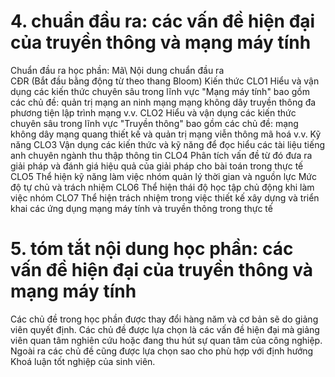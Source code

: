 # 4. chuẩn đầu ra: các vấn đề hiện đại của truyền thông và mạng máy tính
Chuẩn đầu ra học phần: Mã\ Nội dung chuẩn đầu ra\
CĐR (Bắt đầu bằng động từ theo thang Bloom) Kiến thức
CLO1 Hiểu và vận dụng các kiến thức chuyên sâu trong lĩnh vực "Mạng máy tính" bao gồm các chủ đề: quản trị mạng an ninh mạng mạng không dây truyền thông đa phương tiện lập trình mạng v.v.
CLO2 Hiểu và vận dụng các kiến thức chuyên sâu trong lĩnh vực "Truyền thông" bao gồm các chủ đề: mạng không dây mạng quang thiết kế và quản trị mạng viễn thông mã hoá v.v.
Kỹ năng
CLO3 Vận dụng các kiến thức và kỹ năng để đọc hiểu các tài liệu tiếng anh chuyên ngành thu thập thông tin
CLO4 Phân tích vấn đề từ đó đưa ra giải pháp và đánh giá hiệu quả của giải pháp cho bài toán trong thực tế
CLO5 Thể hiện kỹ năng làm việc nhóm quản lý thời gian và nguồn lực
Mức độ tự chủ và trách nhiệm
CLO6 Thể hiện thái độ học tập chủ động khi làm việc nhóm
CLO7 Thể hiện trách nhiệm trong việc thiết kế xây dựng và triển khai các ứng dụng mạng máy tính và truyền thông trong thực tế
# 5. tóm tắt nội dung học phần: các vấn đề hiện đại của truyền thông và mạng máy tính
Các chủ đề trong học phần được thay đổi hàng năm và cơ bản sẽ do giảng viên quyết định. Các chủ đề được lựa chọn là các vấn đề hiện đại mà giảng viên quan tâm nghiên cứu hoặc đang thu hút sự quan tâm của công nghiệp. Ngoài ra các chủ đề cũng được lựa chọn sao cho phù hợp với định hướng Khoá luận tốt nghiệp của sinh viên.
